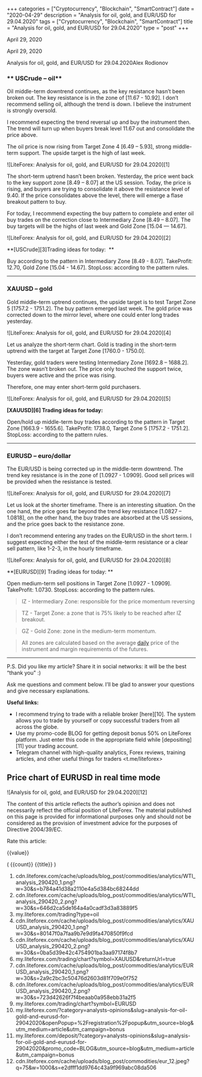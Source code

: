 +++
categories = ["Cryptocurrency", "Blockchain", "SmartContract"]
date = "2020-04-29"
description = "Analysis for oil, gold, and EUR/USD for 29.04.2020"
tags = ["Cryptocurrency", "Blockchain", "SmartContract"]
title = "Analysis for oil, gold, and EUR/USD for 29.04.2020"
type = "post"
+++

April 29, 2020

April 29, 2020

Analysis for oil, gold, and EUR/USD for 29.04.2020Alex Rodiоnov

###  ** **USCrude –** **oil****

Oil middle-term downtrend continues, as the key resistance hasn’t been
broken out. The key resistance is in the zone of [11.67 - 10.92]. I
don’t recommend selling oil, although the trend is down. I believe the
instrument is strongly oversold.

I recommend expecting the trend reversal up and buy the instrument then.
The trend will turn up when buyers break level 11.67 out and consolidate
the price above.

The oil price is now rising from Target Zone 4 [6.49 – 5.93], strong
middle-term support. The upside target is the high of last week.

![LiteForex: Analysis for oil, gold, and EUR/USD for 29.04.2020][1]

The short-term uptrend hasn’t been broken. Yesterday, the price went
back to the key support zone [8.49 – 8.07] at the US session. Today, the
price is rising, and buyers are trying to consolidate it above the
resistance level of 9.40. If the price consolidates above the level,
there will emerge a flase breakout pattern to buy.

For today, I recommend expecting the buy pattern to complete and enter
oil buy trades on the correction close to Intermediary Zone [8.49 –
8.07]. The buy targets will be the highs of last week and Gold Zone
[15.04 — 14.67].

![LiteForex: Analysis for oil, gold, and EUR/USD for 29.04.2020][2]

 **[USCrude][3]Trading ideas for today:  **

Buy according to the pattern in Intermediary Zone [8.49 - 8.07].
TakeProfit: 12.70, Gold Zone [15.04 - 14.67]. StopLoss: according to the
pattern rules.

* * *

###  **XAUUSD – gold**

Gold middle-term uptrend continues, the upside target is to test Target
Zone 5 [1757.2 - 1751.2]. The buy pattern emerged last week. The gold
price was corrected down to the mirror level, where one could enter long
trades yesterday.

![LiteForex: Analysis for oil, gold, and EUR/USD for 29.04.2020][4]

Let us analyze the short-term chart. Gold is trading in the short-term
uptrend with the target at Target Zone [1760.0 - 1750.0].

Yesterday, gold traders were testing Intermediary Zone [1692.8 –
1688.2]. The zone wasn’t broken out. The price only touched the support
twice, buyers were active and the price was rising.

Therefore, one may enter short-term gold purchasers.

![LiteForex: Analysis for oil, gold, and EUR/USD for 29.04.2020][5]

 **[XAUUSD][6] Trading ideas for today:**

Open/hold up middle-term buy trades according to the pattern in Target
Zone [1663.9 - 1655.6]. TakeProfit: 1738.0, Target Zone 5 [1757.2 -
1751.2]. StopLoss: according to the pattern rules.

* * *

###  **EURUSD – euro/dollar**

The EUR/USD is being corrected up in the middle-term downtrend. The
trend key resistance is in the zone of [1.0927 - 1.0909]. Good sell
prices will be provided when the resistance is tested.

![LiteForex: Analysis for oil, gold, and EUR/USD for 29.04.2020][7]

Let us look at the shorter timeframe. There is an interesting situation.
On the one hand, the price goes far beyond the trend key resistance
[1.0827 – 1.0818], on the other hand, the buy trades are absorbed at the
US sessions, and the price goes back to the resistance zone.

I don’t recommend entering any trades on the EUR/USD in the short term.
I suggest expecting either the test of the middle-term resistance or a
clear sell pattern, like 1-2-3, in the hourly timeframe.

![LiteForex: Analysis for oil, gold, and EUR/USD for 29.04.2020][8]

 **[EURUSD][9] Trading ideas for today: **

Open medium-term sell positions in Target Zone [1.0927 - 1.0909].
TakeProfit: 1.0730. StopLoss: according to the pattern rules.

> IZ - Intermediary Zone: responsible for the price momentum reversing

>

> TZ - Target Zone: a zone that is 75% likely to be reached after IZ
breakout.

>

> GZ - Gold Zone: zone in the medium-term momentum.

>

> All zones are calculated based on the average [daily](https://www.fintecher.org/2020/03/03/forex-trading-daily-strategy/) price of the
instrument and margin requirements of the futures.

* * *

P.S. Did you like my article? Share it in social networks: it will be
the best “thank you" :)

Ask me questions and comment below. I’ll be glad to answer your
questions and give necessary explanations.

 **Useful links:**

  * I recommend trying to trade with a reliable broker [here][10]. The system allows you to trade by yourself or copy successful traders from all across the globe.
  * Use my promo-code BLOG for getting deposit bonus 50% on LiteForex platform. Just enter this code in the appropriate field while [depositing][11] your trading account.
  * Telegram channel with high-quality analytics, Forex reviews, training articles, and other useful things for traders <t.me/liteforex>

## Price chart of EURUSD in real time mode

![Analysis for oil, gold, and EUR/USD for 29.04.2020][12]

The content of this article reflects the author’s opinion and does not
necessarily reflect the official position of LiteForex. The material
published on this page is provided for informational purposes only and
should not be considered as the provision of investment advice for the
purposes of Directive 2004/39/EC.

Rate this article:

{{value}}

( {{count}} {{title}} )

   1. cdn.liteforex.com/cache/uploads/blog_post/commodities/analytics/WTI_analysis_290420_1.png?w=30&s=b784a41d38a2110e4a5d384bc68244dd
   2. cdn.liteforex.com/cache/uploads/blog_post/commodities/analytics/WTI_analysis_290420_2.png?w=30&s=646d2ca5de164a4a0cadf3d3a83889f5
   3. my.liteforex.com/trading?type=oil
   4. cdn.liteforex.com/cache/uploads/blog_post/commodities/analytics/XAUUSD_analysis_290420_1.png?w=30&s=80147f0a7faa9b7e9d9fa470850f9fcd
   5. cdn.liteforex.com/cache/uploads/blog_post/commodities/analytics/XAUUSD_analysis_290420_2.png?w=30&s=0ba5d39e42c4754901ba3aa97174f8b7
   6. my.liteforex.com/trading/chart?symbol=XAUUSD&returnUrl=true
   7. cdn.liteforex.com/cache/uploads/blog_post/commodities/analytics/EURUSD_analysis_290420_1.png?w=30&s=2a9c2bc3c50476d2603d81f709e0f752
   8. cdn.liteforex.com/cache/uploads/blog_post/commodities/analytics/EURUSD_analysis_290420_2.png?w=30&s=723d42626f7f4beaab0a958ebb31a2f5
   9. my.liteforex.com/trading/chart?symbol=EURUSD
   10. my.liteforex.com/?category=analysts-opinions&slug=analysis-for-oil-gold-and-eurusd-for-29042020&openPopup=%2Fregistration%2Fpopup&utm_source=blog&utm_medium=article&utm_campaign=bonus
   11. my.liteforex.com/deposit/?category=analysts-opinions&slug=analysis-for-oil-gold-and-eurusd-for-29042020&promo_code=BLOG&utm_source=blog&utm_medium=article&utm_campaign=bonus
   12. cdn.liteforex.com/cache/uploads/blog_post/commodities/eur_12.jpeg?q=75&w=1000&s=e2dfff1dd9764c43a9f969abc08da506